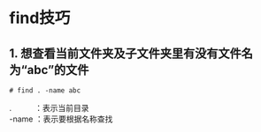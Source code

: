 # find技巧
## 1. 想查看当前文件夹及子文件夹里有没有文件名为“abc”的文件
```shell
# find . -name abc
```
.　　　：表示当前目录  
-name ：表示要根据名称查找  
